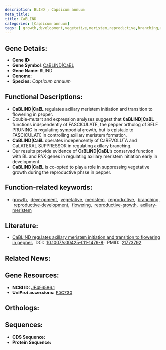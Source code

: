 ```yaml
---
description: BLIND ; Capsicum annuum
meta_title:
title: CaBLIND
categories: [Capsicum annuum]
tags: [ growth,development,vegetative,meristem,reproductive,branching,reproductive development,flowering,reproductive growth,axillary meristem ]
---
```


## Gene Details:
- **Gene ID:** []()
- **Gene Symbol:** <u>CaBLIND|CaBL</u>
- **Gene Name:** BLIND
- **Genome:** []()
- **Species:** *Capsicum annuum*

## Functional Descriptions:
   - **CaBLIND|CaBL** regulates axillary meristem initiation and transition to flowering in pepper.
   - Double-mutant and expression analyses suggest that **CaBLIND|CaBL** functions independently of FASCICULATE, the pepper ortholog of SELF PRUNING in regulating sympodial growth, but is epistatic to FASCICULATE in controlling axillary meristem formation.
   - **CaBLIND|CaBL** operates independently of CaREVOLUTA and CaLATERAL SUPPRESSOR in regulating axillary branching.
   - Our results provide evidence of **CaBLIND|CaBL**’s conserved function with BL and RAX genes in regulating axillary meristem initiation early in development.
   - **CaBLIND|CaBL** is co-opted to play a role in suppressing vegetative growth during the reproductive phase in pepper.

## Function-related keywords:
   - [growth](/tags/growth/),&nbsp;&nbsp;[development](/tags/development/),&nbsp;&nbsp;[vegetative](/tags/vegetative/),&nbsp;&nbsp;[meristem](/tags/meristem/),&nbsp;&nbsp;[reproductive](/tags/reproductive/),&nbsp;&nbsp;[branching](/tags/branching/),&nbsp;&nbsp;[reproductive-development](/tags/reproductive-development/),&nbsp;&nbsp;[flowering](/tags/flowering/),&nbsp;&nbsp;[reproductive-growth](/tags/reproductive-growth/),&nbsp;&nbsp;[axillary-meristem](/tags/axillary-meristem/)

## Literature:
   - [CaBLIND regulates axillary meristem initiation and transition to flowering in pepper.](https://doi.org/10.1007/s00425-011-1479-8)&nbsp;&nbsp;DOI:&nbsp;&nbsp;[10.1007/s00425-011-1479-8](https://doi.org/10.1007/s00425-011-1479-8);&nbsp;&nbsp;PMID:&nbsp;&nbsp;[21773792](https://pubmed.ncbi.nlm.nih.gov/21773792/)

## Related News:

## Gene Resources:
- **NCBI ID:**  [JF496586.1](https://www.ncbi.nlm.nih.gov/gene/?term=JF496586.1)
- **UniProt accessions:**  [F5C7S0](https://www.uniprot.org/uniprotkb/F5C7S0/entry)

## Orthologs:

## Sequences:
- **CDS Sequence:**
- **Protein Sequence:**

